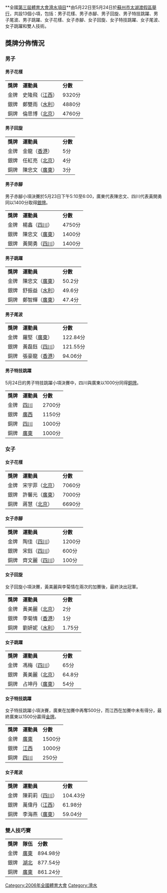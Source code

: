 **全國[第三屆體育大會](../Page/第三屆全國體育大會.md "wikilink")[滑水項目](../Page/滑水.md "wikilink")**由5月22日至5月24日於[蘇州市太湖渡假區舉行](https://zh.wikipedia.org/wiki/蘇州市太湖渡假區 "wikilink")，共設13個小項，包括：男子花樣、男子赤腳、男子回旋、男子特技跳躍、男子尾波、男子跳躍、女子花樣、女子赤腳、女子回旋、女子特技跳躍、女子尾波、女子跳躍和雙人技術。

## 獎牌分佈情況

### 男子

#### 男子花樣

|        |                                                            |        |
| ------ | ---------------------------------------------------------- | ------ |
| **獎牌** | **運動員**                                                    | **分數** |
| 金牌     | 史隆飛（[江西](https://zh.wikipedia.org/wiki/江西 "wikilink")）     | 9320分  |
| 銀牌     | 鄭雙雨（[水利](https://zh.wikipedia.org/wiki/水利體育協會 "wikilink")） | 4880分  |
| 銅牌     | 倫思博（[北京](https://zh.wikipedia.org/wiki/北京 "wikilink")）     | 4760分  |

#### 男子回旋

|        |                                                        |        |
| ------ | ------------------------------------------------------ | ------ |
| **獎牌** | **運動員**                                                | **分數** |
| 金牌     | 金龍（[香港](../Page/香港.md "wikilink")）                     | 5分     |
| 銀牌     | 任紅亮（[北京](https://zh.wikipedia.org/wiki/北京 "wikilink")） | 4分     |
| 銅牌     | 陳忠文（[廣東](https://zh.wikipedia.org/wiki/廣東 "wikilink")） | 3分     |

#### 男子赤腳

男子赤腳小項決賽於5月23日下午5:10至6:00，廣東代表陳忠文、四川代表黃開勇同以1400分取得[銀牌](https://zh.wikipedia.org/wiki/銀牌 "wikilink")。

|        |                                                        |        |
| ------ | ------------------------------------------------------ | ------ |
| **獎牌** | **運動員**                                                | **分數** |
| 金牌     | 楊鑫（[四川](https://zh.wikipedia.org/wiki/四川 "wikilink")）  | 4750分  |
| 銀牌     | 陳忠文（[廣東](https://zh.wikipedia.org/wiki/廣東 "wikilink")） | 1400分  |
| 銀牌     | 黃開勇（[四川](https://zh.wikipedia.org/wiki/四川 "wikilink")） | 1400分  |

#### 男子跳躍

|        |                                                            |        |
| ------ | ---------------------------------------------------------- | ------ |
| **獎牌** | **運動員**                                                    | **分數** |
| 金牌     | 陳忠文（[廣東](https://zh.wikipedia.org/wiki/廣東 "wikilink")）     | 50.2分  |
| 銀牌     | 舒振益（[水利](https://zh.wikipedia.org/wiki/水利體育協會 "wikilink")） | 49.6分  |
| 銅牌     | 鄭智輝（[廣東](https://zh.wikipedia.org/wiki/廣東 "wikilink")）     | 47.4分  |

#### 男子尾波

|        |                                                        |         |
| ------ | ------------------------------------------------------ | ------- |
| **獎牌** | **運動員**                                                | **分數**  |
| 金牌     | 羅堅（[廣東](https://zh.wikipedia.org/wiki/廣東 "wikilink")）  | 122.84分 |
| 銀牌     | 黃磊鈺（[四川](https://zh.wikipedia.org/wiki/四川 "wikilink")） | 121.55分 |
| 銅牌     | 張豪龍（[香港](../Page/香港.md "wikilink")）                    | 94.06分  |

#### 男子特技跳躍

5月24日的男子特技跳躍小項決賽中，四川與廣東以1000分同得[銅牌](https://zh.wikipedia.org/wiki/銅牌 "wikilink")。

|        |                                                   |        |
| ------ | ------------------------------------------------- | ------ |
| **獎牌** | **運動員**                                           | **分數** |
| 金牌     | [四川](https://zh.wikipedia.org/wiki/四川 "wikilink") | 2700分  |
| 銀牌     | [廣西](https://zh.wikipedia.org/wiki/廣西 "wikilink") | 1150分  |
| 銅牌     | [四川](https://zh.wikipedia.org/wiki/四川 "wikilink") | 1000分  |
| 銅牌     | [廣東](https://zh.wikipedia.org/wiki/廣東 "wikilink") | 1000分  |

### 女子

#### 女子花樣

|        |                                                        |        |
| ------ | ------------------------------------------------------ | ------ |
| **獎牌** | **運動員**                                                | **分數** |
| 金牌     | 宋宇菲（[北京](https://zh.wikipedia.org/wiki/北京 "wikilink")） | 7060分  |
| 銀牌     | 許馨元（[廣東](https://zh.wikipedia.org/wiki/廣東 "wikilink")） | 7000分  |
| 銅牌     | 蔣慧（[北京](https://zh.wikipedia.org/wiki/北京 "wikilink")）  | 6690分  |

#### 女子赤腳

|        |                                                        |        |
| ------ | ------------------------------------------------------ | ------ |
| **獎牌** | **運動員**                                                | **分數** |
| 金牌     | 陶佳（[四川](https://zh.wikipedia.org/wiki/四川 "wikilink")）  | 1200分  |
| 銀牌     | 宋鈺（[四川](https://zh.wikipedia.org/wiki/四川 "wikilink")）  | 600分   |
| 銅牌     | 齊文麗（[四川](https://zh.wikipedia.org/wiki/四川 "wikilink")） | 100分   |

#### 女子回旋

女子回旋小項決賽，黃美麗與李菊情在兩次的加賽後，最終決出冠軍。

|        |                                                            |        |
| ------ | ---------------------------------------------------------- | ------ |
| **獎牌** | **運動員**                                                    | **分數** |
| 金牌     | 黃美麗（[北京](https://zh.wikipedia.org/wiki/北京 "wikilink")）     | 2分     |
| 銀牌     | 李菊情（[香港](../Page/香港.md "wikilink")）                        | 1分     |
| 銅牌     | 劉妍妮（[水利](https://zh.wikipedia.org/wiki/水利體育協會 "wikilink")） | 1.75分  |

#### 女子跳躍

|        |                                                        |        |
| ------ | ------------------------------------------------------ | ------ |
| **獎牌** | **運動員**                                                | **分數** |
| 金牌     | 馮梅（[四川](https://zh.wikipedia.org/wiki/四川 "wikilink")）  | 65分    |
| 銀牌     | 黃美麗（[北京](https://zh.wikipedia.org/wiki/北京 "wikilink")） | 64.8分  |
| 銅牌     | 占坤丹（[廣東](https://zh.wikipedia.org/wiki/廣東 "wikilink")） | 54分    |

#### 女子特技跳躍

女子特技跳躍小項決賽，廣東在加賽中再奪500分，而江西在加賽中未有得分，最終廣東以1500分贏得[金牌](https://zh.wikipedia.org/wiki/金牌 "wikilink")。

|        |                                                   |        |
| ------ | ------------------------------------------------- | ------ |
| **獎牌** | **運動員**                                           | **分數** |
| 金牌     | [廣東](https://zh.wikipedia.org/wiki/廣東 "wikilink") | 1500分  |
| 銀牌     | [江西](https://zh.wikipedia.org/wiki/江西 "wikilink") | 1000分  |
| 銅牌     | [四川](https://zh.wikipedia.org/wiki/四川 "wikilink") | 250分   |

#### 女子尾波

|        |                                                        |         |
| ------ | ------------------------------------------------------ | ------- |
| **獎牌** | **運動員**                                                | **分數**  |
| 金牌     | 陳莉莉（[四川](https://zh.wikipedia.org/wiki/四川 "wikilink")） | 104.43分 |
| 銀牌     | 萬偉丹（[江西](https://zh.wikipedia.org/wiki/江西 "wikilink")） | 61.98分  |
| 銅牌     | 李海燕（[廣東](https://zh.wikipedia.org/wiki/廣東 "wikilink")） | 59.04分  |

### 雙人技巧賽

|        |                                                   |         |
| ------ | ------------------------------------------------- | ------- |
| **獎牌** | **隊伍**                                            | **分數**  |
| 金牌     | [廣東](https://zh.wikipedia.org/wiki/廣東 "wikilink") | 894.98分 |
| 銀牌     | [湖北](https://zh.wikipedia.org/wiki/湖北 "wikilink") | 877.54分 |
| 銅牌     | [廣東](https://zh.wikipedia.org/wiki/廣東 "wikilink") | 861.24分 |

[Category:2006年全國體育大會](https://zh.wikipedia.org/wiki/Category:2006年全國體育大會 "wikilink")
[Category:滑水](https://zh.wikipedia.org/wiki/Category:滑水 "wikilink")